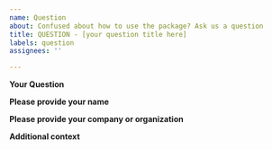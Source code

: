 ```yaml
---
name: Question
about: Confused about how to use the package? Ask us a question
title: QUESTION - [your question title here]
labels: question
assignees: ''

---
```


**Your Question**
<!--- What is the question you would like to ask us about the package --> 

**Please provide your name**

**Please provide your company or organization**

**Additional context**
<!--- Add any other context or screenshots about the feature request here. --> 
